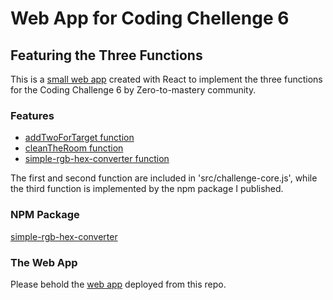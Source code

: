 # Web App for Coding Chellenge 6
## Featuring the Three Functions

This is a [small web app](https://gracious-ptolemy-b7083a.netlify.com/) created with React to implement the three functions for the Coding Challenge 6 by Zero-to-mastery community.

### Features
* [addTwoForTarget function](https://github.com/polzak/add-two-for-target)
* [cleanTheRoom function](https://github.com/polzak/clean-the-room)
* [simple-rgb-hex-converter function](https://github.com/polzak/hextorgb)

The first and second function are included in 'src/challenge-core.js', while the third function is implemented by the npm package I published.

### NPM Package
[simple-rgb-hex-converter](https://www.npmjs.com/package/simple-rgb-hex-converter)

### The Web App
Please behold the [web app](https://gracious-ptolemy-b7083a.netlify.com/) deployed from this repo.